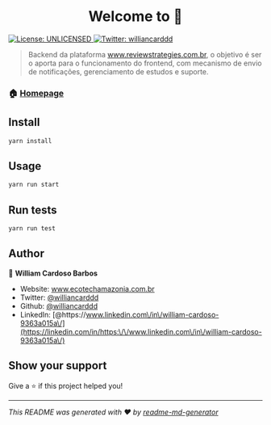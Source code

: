 <h1 align="center">Welcome to  👋</h1>
<p>
  <a href="#" target="_blank">
    <img alt="License: UNLICENSED" src="https://img.shields.io/badge/License-UNLICENSED-yellow.svg" />
  </a>
  <a href="https://twitter.com/williancarddd" target="_blank">
    <img alt="Twitter: williancarddd" src="https://img.shields.io/twitter/follow/williancarddd.svg?style=social" />
  </a>
</p>

> Backend da plataforma www.reviewstrategies.com.br, o objetivo é ser o  aporta para o funcionamento do frontend, com mecanismo de envio de notificações, gerenciamento de estudos e suporte.

### 🏠 [Homepage](www.reviewstrategies.com.br)

## Install

```sh
yarn install
```

## Usage

```sh
yarn run start
```

## Run tests

```sh
yarn run test
```

## Author

👤 **William Cardoso Barbos**

* Website: www.ecotechamazonia.com.br
* Twitter: [@williancarddd](https://twitter.com/williancarddd)
* Github: [@williancarddd](https://github.com/williancarddd)
* LinkedIn: [@https:\/\/www.linkedin.com\/in\/william-cardoso-9363a015a\/](https://linkedin.com/in/https:\/\/www.linkedin.com\/in\/william-cardoso-9363a015a\/)

## Show your support

Give a ⭐️ if this project helped you!

***
_This README was generated with ❤️ by [readme-md-generator](https://github.com/kefranabg/readme-md-generator)_